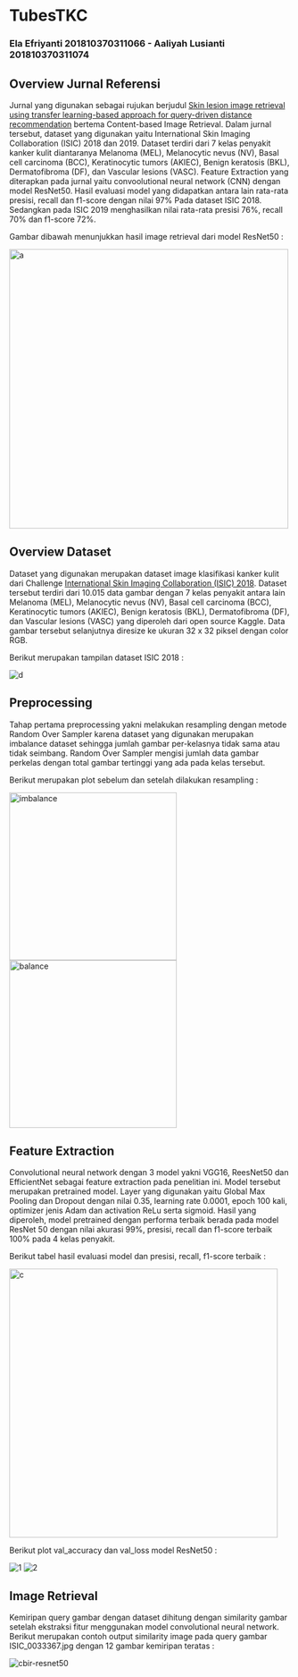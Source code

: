 # TubesTKC
### Ela Efriyanti 201810370311066 - Aaliyah Lusianti 201810370311074

## Overview Jurnal Referensi
Jurnal yang digunakan sebagai rujukan berjudul <a href="https://www.sciencedirect.com/science/article/abs/pii/S0010482521006193">Skin lesion image retrieval using transfer learning-based approach for query-driven distance recommendation</a> bertema Content-based Image Retrieval. Dalam jurnal tersebut, dataset yang digunakan yaitu International Skin Imaging Collaboration (ISIC) 2018 dan 2019. Dataset terdiri dari 7 kelas penyakit kanker kulit diantaranya Melanoma (MEL), Melanocytic nevus (NV), Basal cell carcinoma (BCC), Keratinocytic tumors (AKIEC), Benign keratosis (BKL), Dermatofibroma (DF), dan Vascular lesions (VASC). Feature Extraction yang diterapkan pada jurnal yaitu convoolutional neural network (CNN) dengan model ResNet50. Hasil evaluasi model yang didapatkan antara lain rata-rata presisi, recall dan f1-score dengan nilai 97% Pada dataset ISIC 2018. Sedangkan pada ISIC 2019 menghasilkan nilai rata-rata presisi 76%, recall 70% dan f1-score 72%.

Gambar dibawah menunjukkan hasil image retrieval dari model ResNet50 :

<img width="500" alt="a" src="https://user-images.githubusercontent.com/64589800/147535576-ecd7b521-28d7-4a0d-b133-8716290b7cc4.png">

## Overview Dataset
Dataset yang digunakan merupakan dataset image klasifikasi kanker kulit dari Challenge <a href="https://challenge2018.isic-archive.com/">International Skin Imaging Collaboration (ISIC) 2018</a>. Dataset tersebut terdiri dari 10.015 data gambar dengan 7 kelas penyakit antara lain Melanoma (MEL), Melanocytic nevus (NV), Basal cell carcinoma (BCC), Keratinocytic tumors (AKIEC), Benign keratosis (BKL), Dermatofibroma (DF), dan Vascular lesions (VASC) yang diperoleh dari open source Kaggle. Data gambar tersebut selanjutnya diresize ke ukuran 32 x 32 piksel dengan color RGB.

Berikut merupakan tampilan dataset ISIC 2018 :

![d](https://user-images.githubusercontent.com/64589800/147536091-c66bb788-fe3d-44b0-98d0-ba24a04317e2.png)

## Preprocessing
Tahap pertama preprocessing yakni melakukan resampling dengan metode Random Over Sampler karena dataset yang digunakan merupakan imbalance dataset sehingga jumlah gambar per-kelasnya tidak sama atau tidak seimbang. Random Over Sampler mengisi jumlah data gambar perkelas dengan total gambar tertinggi yang ada pada kelas tersebut.

Berikut merupakan plot sebelum dan setelah dilakukan resampling :

<img width="300" alt="imbalance" src="https://user-images.githubusercontent.com/64589800/147536301-06fc3a55-e410-4bfc-b994-cb10b6cfb692.png"> <img width="300" alt="balance" src="https://user-images.githubusercontent.com/64589800/147536311-d92cba1b-94c7-41ce-bf72-8b9572d55f3c.png">

## Feature Extraction
Convolutional neural network dengan 3 model yakni VGG16, ReesNet50 dan EfficientNet sebagai feature extraction pada penelitian ini. Model tersebut merupakan pretrained model. Layer yang digunakan yaitu Global Max Pooling dan Dropout dengan nilai 0.35, learning rate 0.0001, epoch 100 kali, optimizer jenis Adam dan activation ReLu serta sigmoid. Hasil yang diperoleh, model pretrained dengan performa terbaik berada pada model ResNet 50 dengan nilai akurasi 99%, presisi, recall dan f1-score terbaik 100% pada 4 kelas penyakit.

Berikut tabel hasil evaluasi model dan presisi, recall, f1-score terbaik :

<img width="481" alt="c" src="https://user-images.githubusercontent.com/64589800/147537050-5cca4033-77ba-4240-97de-dc4fe91937a6.png">

Berikut plot val_accuracy dan val_loss model ResNet50 :

![1](https://user-images.githubusercontent.com/64589800/147537588-1ca27e21-0eff-49f8-a01c-4e4b183c14ae.png) ![2](https://user-images.githubusercontent.com/64589800/147537610-3bceab9e-6329-4055-a28a-f2aa6ed62df0.png)

## Image Retrieval
Kemiripan query gambar dengan dataset dihitung dengan similarity gambar setelah ekstraksi fitur menggunakan model convolutional neural network. Berikut merupakan contoh output similarity image pada query gambar ISIC_0033367.jpg dengan 12 gambar kemiripan teratas :

![cbir-resnet50](https://user-images.githubusercontent.com/64589800/149963622-123c360f-807d-46cc-ad97-e61c84192323.png)


